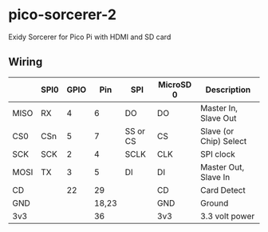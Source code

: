 # pico-sorcerer-2
Exidy Sorcerer for Pico Pi with HDMI and SD card

## Wiring

|       | SPI0  | GPIO  | Pin   | SPI       | MicroSD 0 | Description            | 
| ----- | ----  | ----- | ---   | --------  | --------- | ---------------------- |
| MISO  | RX    | 4     | 6     | DO        | DO        | Master In, Slave Out   |
| CS0   | CSn   | 5     | 7     | SS or CS  | CS        | Slave (or Chip) Select |
| SCK   | SCK   | 2     | 4     | SCLK      | CLK       | SPI clock              |
| MOSI  | TX    | 3     | 5     | DI        | DI        | Master Out, Slave In   |
| CD    |       | 22    | 29    |           | CD        | Card Detect            |
| GND   |       |       | 18,23 |           | GND       | Ground                 |
| 3v3   |       |       | 36    |           | 3v3       | 3.3 volt power         |

